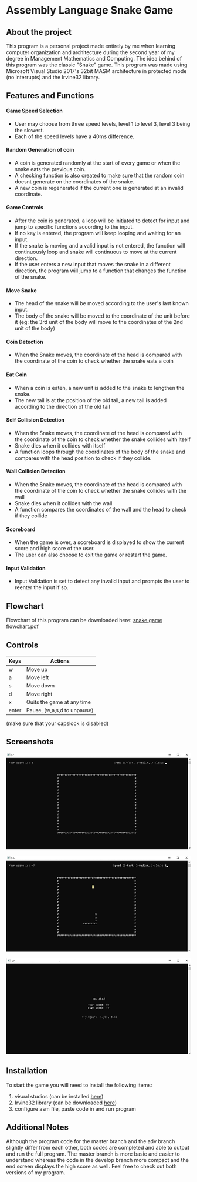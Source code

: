 # Assembly Language Snake Game
## About the project
This program is a personal project made entirely by me when learning computer organization and architecture during the second year of my degree in Management Mathematics and Computing. The idea behind of this program was the classic "Snake" game. This program was made using Microsoft Visual Studio 2017's 32bit MASM architecture in protected mode (no interrupts) and the Irvine32 library.

## Features and Functions
#### Game Speed Selection
  * User may choose from three speed levels, level 1 to level 3, level 3 being the slowest.
  * Each of the speed levels have a 40ms difference.
#### Random Generation of coin
  * A coin is generated randomly at the start of every game or when the snake eats the previous coin.
  * A checking function is also created to make sure that the random coin doesnt generate on the coordinates of the snake. 
  * A new coin is regenerated if the current one is generated at an invalid coordinate.
#### Game Controls
  * After the coin is generated, a loop will be initiated to detect for input and jump to specific functions according to the input.
  * If no key is entered, the program will keep looping and waiting for an input. 
  * If the snake is moving and a valid input is not entered, the function will continuously loop and snake will continuous to move at the current direction.
  * If the user enters a new input that moves the snake in a different direction, the program will jump to a function that changes the function of the snake.
#### Move Snake
  * The head of the snake will be moved according to the user's last known input. 
  * The body of the snake will be moved to the coordinate of the unit before it (eg: the 3rd unit of the body will move to the coordinates of the 2nd unit of the body)
#### Coin Detection
  * When the Snake moves, the coordinate of the head is compared with the coordinate of the coin to check whether the snake eats a coin
#### Eat Coin
  * When a coin is eaten, a new unit is added to the snake to lengthen the snake.
  * The new tail is at the position of the old tail, a new tail is added according to the direction of the old tail
#### Self Collision Detection 
  * When the Snake moves, the coordinate of the head is compared with the coordinate of the coin to check whether the snake collides with itself
  * Snake dies when it collides with itself
  * A function loops through the coordinates of the body of the snake and compares with the head position to check if they collide.
#### Wall Collision Detection
  * When the Snake moves, the coordinate of the head is compared with the coordinate of the coin to check whether the snake collides with the wall
  * Snake dies when it collides with the wall
  * A function compares the coordinates of the wall and the head to check if they collide
#### Scoreboard
  * When the game is over, a scoreboard is displayed to show the current score and high score of the user.
  * The user can also choose to exit the game or restart the game.
#### Input Validation
  * Input Validation is set to detect any invalid input and prompts the user to reenter the input if so.

## Flowchart
Flowchart of this program can be downloaded here: [snake game flowchart.pdf](https://github.com/meixinchoy/SnakeGame-asm8086/files/6953798/snake.game.flowchart.pdf)

## Controls
| Keys              | Actions                     |
| ----------------- | --------------------------- |
| w                 | Move up                     |
| a                 | Move left                   |
| s                 | Move down                   |
| d                 | Move right                  |
| x                 | Quits the game at any time  |
| enter             | Pause, (w,a,s,d to unpause) |

(make sure that your capslock is disabled)

## Screenshots
![](screenshots/startscreen.png)

![](screenshots/ingame.jpg)

![](screenshots/youdied.jpg)

## Installation
To start the game you will need to install the following items:
1. visual studios   (can be installed [here](https://visualstudio.microsoft.com/downloads/)) 
2. Irvine32 library (can be downloaded [here](https://github.com/meixinchoy/Irvine-library))
3. configure asm file, paste code in and run program

## Additional Notes
Although the program code for the master branch and the adv branch slightly differ from each other, both codes are completed and able to output and run the full program. The master branch is more basic and easier to understand whereas the code in the develop branch more compact and the end screen displays the high score as well. Feel free to check out both versions of my program.


